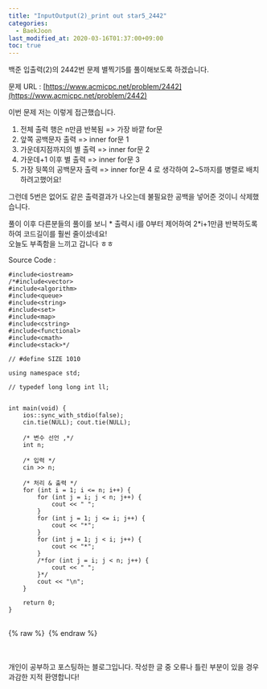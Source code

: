 ```yaml
---
title: "InputOutput(2)_print out star5_2442"
categories: 
  - BaekJoon
last_modified_at: 2020-03-16T01:37:00+09:00
toc: true
---
```

백준 입출력(2)의 2442번 문제 별찍기5를 풀이해보도록 하겠습니다.<br/>

문제 URL : [https://www.acmicpc.net/problem/2442](https://www.acmicpc.net/problem/2442)
<br/>

이번 문제 저는 이렇게 접근했습니다.<br/>

1. 전체 출력 행은 n만큼 반복됨 => 가장 바깥 for문
2. 앞쪽 공백문자 출력 => inner for문 1
3. 가운데지점까지의 별 출력 => inner for문 2
4. 가운데+1 이후 별 출력 => inner for문 3
5. 가장 뒷쪽의 공백문자 출력 => inner for문 4
로 생각하여 2~5까지를 병렬로 배치하려고했어요!

그런데 5번은 없어도 같은 출력결과가 나오는데 불필요한 공백을 넣어준 것이니 삭제했습니다.<br/>

풀이 이후 다른분들의 풀이를 보니 * 출력시 i를 0부터 제어하여 2*i+1만큼 반복하도록하여 코드길이를 훨씬 줄이셨네요!<br/>
오늘도 부족함을 느끼고 갑니다 ㅎㅎ

Source Code : 
~~~
#include<iostream>
/*#include<vector>
#include<algorithm>
#include<queue>
#include<string>
#include<set>
#include<map>
#include<cstring>
#include<functional>
#include<cmath>
#include<stack>*/

// #define SIZE 1010

using namespace std;

// typedef long long int ll;


int main(void) {
	ios::sync_with_stdio(false);
	cin.tie(NULL); cout.tie(NULL);

	/* 변수 선언 ,*/
	int n;

	/* 입력 */
	cin >> n;
	
	/* 처리 & 출력 */
	for (int i = 1; i <= n; i++) {
		for (int j = i; j < n; j++) {
			cout << " ";
		}
		for (int j = 1; j <= i; j++) {
			cout << "*";
		}
		for (int j = 1; j < i; j++) {
			cout << "*";
		}
		/*for (int j = i; j < n; j++) {
			cout << " ";
		}*/
		cout << "\n";
	}

	return 0;
}
~~~

<br/>
{% raw %} <img src="https://ohjinjin.github.io/assets/images/20200316baekjoon_inputoutput_2/capture4.JPG" alt=""> {% endraw %}<br/>

<br/><br/>
개인이 공부하고 포스팅하는 블로그입니다. 작성한 글 중 오류나 틀린 부분이 있을 경우 과감한 지적 환영합니다!<br/><br/>